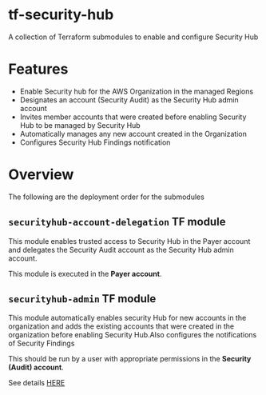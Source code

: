 # tf-security-hub

A collection of Terraform submodules to enable and configure Security Hub

# Features
* Enable Security hub for the AWS Organization in the managed Regions
* Designates an account (Security Audit) as the Security Hub admin account
* Invites member accounts that were created before enabling Security Hub to be managed by Security Hub
* Automatically manages any new account created in the Organization
* Configures Security Hub Findings notification

# Overview
The following are the deployment order for the submodules

## `securityhub-account-delegation` TF module
This module enables trusted access to Security Hub in the Payer account and delegates the Security Audit account as the Security Hub admin account.

This module is executed in the **Payer account**.

## `securityhub-admin` TF module
This module automatically enables security Hub for new accounts in the organization and adds the existing accounts that were created in the organization before enabling Security Hub.Also configures the notifications of Security Findings

This should be run by a user with appropriate permissions in the **Security (Audit) account**.

See details [HERE](./modules/securityhub-admin/README.md)
